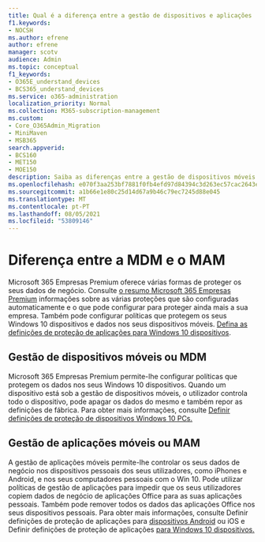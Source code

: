 ```yaml
---
title: Qual é a diferença entre a gestão de dispositivos e aplicações
f1.keywords:
- NOCSH
ms.author: efrene
author: efrene
manager: scotv
audience: Admin
ms.topic: conceptual
f1_keywords:
- O365E_understand_devices
- BCS365_understand_devices
ms.service: o365-administration
localization_priority: Normal
ms.collection: M365-subscription-management
ms.custom:
- Core_O365Admin_Migration
- MiniMaven
- MSB365
search.appverid:
- BCS160
- MET150
- MOE150
description: Saiba as diferenças entre a gestão de dispositivos móveis e a gestão de aplicações móveis ou a MDM e MAM.
ms.openlocfilehash: e070f3aa253bf7881f0fb4efd97d84394c3d263ec57cac2643e08c668b8e4257
ms.sourcegitcommit: a1b66e1e80c25d14d67a9b46c79ec7245d88e045
ms.translationtype: MT
ms.contentlocale: pt-PT
ms.lasthandoff: 08/05/2021
ms.locfileid: "53809146"
---
```

# <a name="difference-between-mdm-and-mam"></a>Diferença entre a MDM e o MAM

Microsoft 365 Empresas Premium oferece várias formas de proteger os seus dados de negócio. Consulte [o resumo Microsoft 365 Empresas Premium](../microsoft-365-business-overview.md) informações sobre as várias proteções que são configuradas automaticamente e o que pode configurar para proteger ainda mais a sua empresa. Também pode configurar políticas que protegem os seus Windows 10 dispositivos e dados nos seus dispositivos móveis.
[Defina as definições de proteção de aplicações para Windows 10 dispositivos](../protection-settings-for-windows-10-devices.md).

## <a name="mobile-device-management-or-mdm"></a>Gestão de dispositivos móveis ou MDM

Microsoft 365 Empresas Premium permite-lhe configurar políticas que protegem os dados nos seus Windows 10 dispositivos. Quando um dispositivo está sob a gestão de dispositivos móveis, o utilizador controla todo o dispositivo, pode apagar os dados do mesmo e também repor as definições de fábrica. Para obter mais informações, consulte [Definir definições de proteção de dispositivos Windows 10 PCs.](../protection-settings-for-windows-10-pcs.md)

## <a name="mobile-application-management-or-mam"></a>Gestão de aplicações móveis ou MAM

A gestão de aplicações móveis permite-lhe controlar os seus dados de negócio nos dispositivos pessoais dos seus utilizadores, como iPhones e Android, e nos seus computadores pessoais com o Win 10. Pode utilizar políticas de gestão de aplicações para impedir que os seus utilizadores copiem dados de negócio de aplicações Office para as suas aplicações pessoais. Também pode remover todos os dados das aplicações Office nos seus dispositivos pessoais. Para obter mais informações, consulte Definir definições de proteção de aplicações para [dispositivos Android](../app-protection-settings-for-android-and-ios.md) ou iOS e Definir definições de proteção de aplicações [para Windows 10 dispositivos.](../protection-settings-for-windows-10-devices.md)
